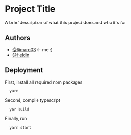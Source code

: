 # Project Title

A brief description of what this project does and who it's for


## Authors

- [@Rimaro03](https://www.github.com/Rimaro03) <- me :)
- [@Heldin](https://www.github.com/Heldingar)


## Deployment

First, install all required npm packages

```bash
  yarn
```
Second, compile typescript

```bash
  yar build
```

Finally, run
```bash
  yarn start
```